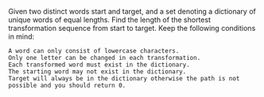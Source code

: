 Given two distinct words start and target, and a set denoting a dictionary of unique words of equal lengths. Find the length of the shortest transformation sequence from start to target.
Keep the following conditions in mind:

    A word can only consist of lowercase characters.
    Only one letter can be changed in each transformation.
    Each transformed word must exist in the dictionary. 
    The starting word may not exist in the dictionary.
    Target will always be in the dictionary otherwise the path is not possible and you should return 0.
